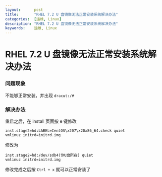 ```yaml
---
layout:      post
title:       "RHEL 7.2 U 盘镜像无法正常安装系统解决办法"
categories:  [运维, Linux]
description: "RHEL 7.2 U 盘镜像无法正常安装系统解决办法"
keywords:    运维, Linux
---
```


# RHEL 7.2 U 盘镜像无法正常安装系统解决办法

### 问题现象

不能够正常安装，并出现 `dracut:/#`

### 解决办法

重启之后，在 install 页面按 e 键修改

```
inst.stage2=hd:LABEL=CentOS\x207\x20x86_64.check quiet
vmlinuz initrd=initrd.img
```

修改为

```
inst.stage2=hd:/dev/sdb4(你U盘所在) quiet
vmlinuz initrd=initrd.img
```

修改完成之后按 `Ctrl + x` 就可以正常安装了